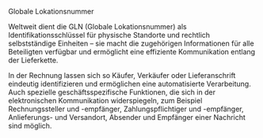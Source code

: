 Globale Lokationsnummer

Weltweit dient die GLN (Globale Lokationsnummer) als Identifikationsschlüssel für physische Standorte und rechtlich selbstständige Einheiten – sie macht die zugehörigen Informationen für alle Beteiligten verfügbar und ermöglicht eine effiziente Kommunikation entlang der Lieferkette. 

In der Rechnung lassen sich so Käufer, Verkäufer oder Lieferanschrift eindeutig identifizieren und ermöglichen eine automatisierte Verarbeitung. Auch spezielle geschäftsspezifische Funktionen, die sich in der elektronischen Kommunikation widerspiegeln, zum Beispiel Rechnungssteller und -empfänger, Zahlungspflichtiger und -empfänger, Anlieferungs- und Versandort, Absender und Empfänger einer Nachricht sind möglich.
